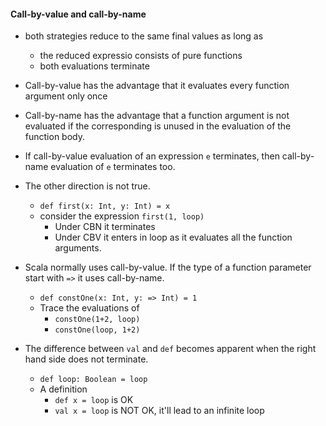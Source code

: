 #### Call-by-value and call-by-name
- both strategies reduce to the same final values as long as
    + the reduced expressio consists of pure functions
    + both evaluations terminate

- Call-by-value has the advantage that it evaluates every function argument only once
- Call-by-name has the advantage that a function argument is not evaluated if the corresponding is unused in the evaluation of the function body. 
- If call-by-value evaluation of an expression `e` terminates, then call-by-name evaluation of `e` terminates too.
- The other direction is not true.
    +  `def first(x: Int, y: Int) = x`
    +  consider the expression `first(1, loop)`
        *  Under CBN it terminates
        *  Under CBV it enters in loop as it evaluates all the function arguments.
- Scala normally uses call-by-value. If the type of a function parameter start with `=>` it uses call-by-name.
    + `def constOne(x: Int, y: => Int) = 1`
    + Trace the evaluations of 
        * `constOne(1+2, loop)`
        * `constOne(loop, 1+2)`

- The difference between `val` and `def` becomes apparent when the right hand side does not terminate.
    + `def loop: Boolean = loop`
    + A definition 
        * `def x = loop` is OK
        * `val x = loop` is NOT OK, it'll lead to an infinite loop